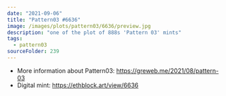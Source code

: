 ```yaml
---
date: "2021-09-06"
title: "Pattern03 #6636"
image: /images/plots/pattern03/6636/preview.jpg
description: "one of the plot of 888s 'Pattern 03' mints"
tags:
  - pattern03
sourceFolder: 239
---
```


- More information about Pattern03: https://greweb.me/2021/08/pattern-03
- Digital mint: https://ethblock.art/view/6636
